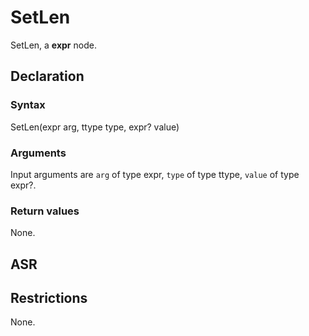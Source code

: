 <!-- This is an automatically generated file. Do not edit it manually. -->

# SetLen

SetLen, a **expr** node.

## Declaration

### Syntax

SetLen(expr arg, ttype type, expr? value)

### Arguments
Input arguments are `arg` of type expr, `type` of type ttype, `value` of type expr?.

### Return values

None.

## ASR

<!-- Generate ASR using pickle. -->

## Restrictions

<!-- Generated from asr_verify.cpp. -->
None.